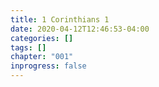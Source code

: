 ```yaml
---
title: 1 Corinthians 1
date: 2020-04-12T12:46:53-04:00
categories: []
tags: []
chapter: "001"
inprogress: false
---
```



